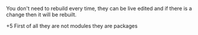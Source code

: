 You don't need to rebuild every time, they can be live edited and if there is a change then it will be rebuilt.

+5
First of all they are not modules they are packages